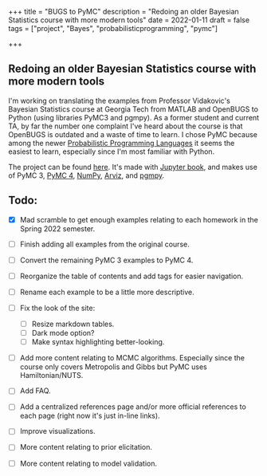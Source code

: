 +++
title = "BUGS to PyMC"
description = "Redoing an older Bayesian Statistics course with more modern tools"
date = 2022-01-11
draft = false
tags = ["project", "Bayes", "probabilisticprogramming", "pymc"]

+++

## Redoing an older Bayesian Statistics course with more modern tools

I'm working on translating the examples from Professor Vidakovic's Bayesian Statistics course at Georgia Tech from MATLAB and OpenBUGS to Python (using libraries PyMC3 and pgmpy). As a former student and current TA, by far the number one complaint I've heard about the course is that OpenBUGS is outdated and a waste of time to learn. I chose PyMC because among the newer [Probabilistic Programming Languages](https://en.wikipedia.org/wiki/Probabilistic_programming#List_of_probabilistic_programming_languages) it seems the easiest to learn, especially since I'm most familiar with Python.

The project can be found [here](https://areding.github.io/6420-pymc/). It's made with [Jupyter book](https://jupyterbook.org/), and makes use of PyMC 3, [PyMC 4](https://github.com/pymc-devs/pymc), [NumPy](https://numpy.org/), [Arviz](https://arviz-devs.github.io/arviz/), and [pgmpy](https://pgmpy.org/).

## Todo:

- [x] Mad scramble to get enough examples relating to each homework in the Spring 2022 semester.
- [ ] Finish adding all examples from the original course.
- [ ] Convert the remaining PyMC 3 examples to PyMC 4.
- [ ] Reorganize the table of contents and add tags for easier navigation.
- [ ] Rename each example to be a little more descriptive.
- [ ] Fix the look of the site:
  - [ ] Resize markdown tables.
  - [ ] Dark mode option?
  - [ ] Make syntax highlighting better-looking.
- [ ] Add more content relating to MCMC algorithms. Especially since the course only covers Metropolis and Gibbs but PyMC uses Hamiltonian/NUTS.
- [ ] Add FAQ.
- [ ] Add a centralized references page and/or more official references to each page (right now it's just in-line links).
- [ ] Improve visualizations.
- [ ] More content relating to prior elicitation.
- [ ] More content relating to model validation.

